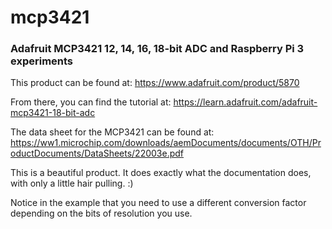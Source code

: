 # mcp3421
### Adafruit MCP3421 12, 14, 16, 18-bit ADC and Raspberry Pi 3 experiments

This product can be found at: https://www.adafruit.com/product/5870

From there, you can find the tutorial at: https://learn.adafruit.com/adafruit-mcp3421-18-bit-adc

The data sheet for the MCP3421 can be found at: https://ww1.microchip.com/downloads/aemDocuments/documents/OTH/ProductDocuments/DataSheets/22003e.pdf

This is a beautiful product. It does exactly what the documentation does, with only a little hair pulling. :)

Notice in the example that you need to use a different conversion factor depending on the bits of resolution you use.
